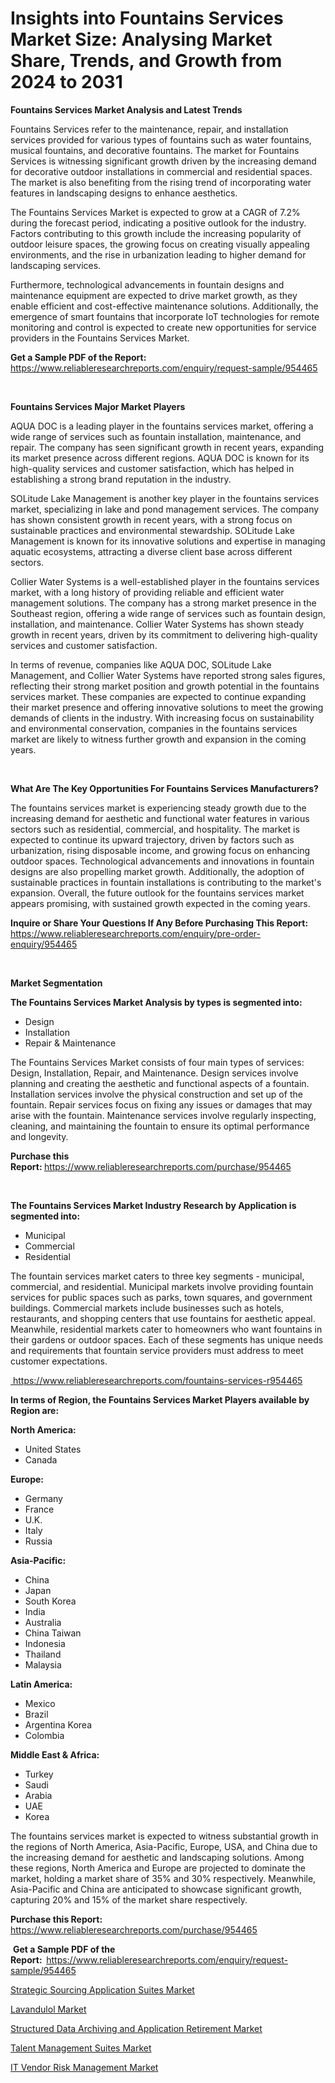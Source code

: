 <p><h1>Insights into Fountains Services Market Size: Analysing Market Share, Trends, and Growth from 2024 to 2031</h1></p><p><strong>Fountains Services Market Analysis and Latest Trends</strong></p>
<p><p>Fountains Services refer to the maintenance, repair, and installation services provided for various types of fountains such as water fountains, musical fountains, and decorative fountains. The market for Fountains Services is witnessing significant growth driven by the increasing demand for decorative outdoor installations in commercial and residential spaces. The market is also benefiting from the rising trend of incorporating water features in landscaping designs to enhance aesthetics.</p><p>The Fountains Services Market is expected to grow at a CAGR of 7.2% during the forecast period, indicating a positive outlook for the industry. Factors contributing to this growth include the increasing popularity of outdoor leisure spaces, the growing focus on creating visually appealing environments, and the rise in urbanization leading to higher demand for landscaping services.</p><p>Furthermore, technological advancements in fountain designs and maintenance equipment are expected to drive market growth, as they enable efficient and cost-effective maintenance solutions. Additionally, the emergence of smart fountains that incorporate IoT technologies for remote monitoring and control is expected to create new opportunities for service providers in the Fountains Services Market.</p></p>
<p><strong>Get a Sample PDF of the Report:&nbsp;</strong> <a href="https://www.reliableresearchreports.com/enquiry/request-sample/954465">https://www.reliableresearchreports.com/enquiry/request-sample/954465</a></p>
<p>&nbsp;</p>
<p><strong>Fountains Services Major Market Players</strong></p>
<p><p>AQUA DOC is a leading player in the fountains services market, offering a wide range of services such as fountain installation, maintenance, and repair. The company has seen significant growth in recent years, expanding its market presence across different regions. AQUA DOC is known for its high-quality services and customer satisfaction, which has helped in establishing a strong brand reputation in the industry.</p><p>SOLitude Lake Management is another key player in the fountains services market, specializing in lake and pond management services. The company has shown consistent growth in recent years, with a strong focus on sustainable practices and environmental stewardship. SOLitude Lake Management is known for its innovative solutions and expertise in managing aquatic ecosystems, attracting a diverse client base across different sectors.</p><p>Collier Water Systems is a well-established player in the fountains services market, with a long history of providing reliable and efficient water management solutions. The company has a strong market presence in the Southeast region, offering a wide range of services such as fountain design, installation, and maintenance. Collier Water Systems has shown steady growth in recent years, driven by its commitment to delivering high-quality services and customer satisfaction.</p><p>In terms of revenue, companies like AQUA DOC, SOLitude Lake Management, and Collier Water Systems have reported strong sales figures, reflecting their strong market position and growth potential in the fountains services market. These companies are expected to continue expanding their market presence and offering innovative solutions to meet the growing demands of clients in the industry. With increasing focus on sustainability and environmental conservation, companies in the fountains services market are likely to witness further growth and expansion in the coming years.</p></p>
<p>&nbsp;</p>
<p><strong>What Are The Key Opportunities For Fountains Services Manufacturers?</strong></p>
<p><p>The fountains services market is experiencing steady growth due to the increasing demand for aesthetic and functional water features in various sectors such as residential, commercial, and hospitality. The market is expected to continue its upward trajectory, driven by factors such as urbanization, rising disposable income, and growing focus on enhancing outdoor spaces. Technological advancements and innovations in fountain designs are also propelling market growth. Additionally, the adoption of sustainable practices in fountain installations is contributing to the market's expansion. Overall, the future outlook for the fountains services market appears promising, with sustained growth expected in the coming years.</p></p>
<p><strong>Inquire or Share Your Questions If Any Before Purchasing This Report:</strong> <a href="https://www.reliableresearchreports.com/enquiry/pre-order-enquiry/954465">https://www.reliableresearchreports.com/enquiry/pre-order-enquiry/954465</a></p>
<p>&nbsp;</p>
<p><strong>Market Segmentation</strong></p>
<p><strong>The Fountains Services Market Analysis by types is segmented into:</strong></p>
<p><ul><li>Design</li><li>Installation</li><li>Repair & Maintenance</li></ul></p>
<p><p>The Fountains Services Market consists of four main types of services: Design, Installation, Repair, and Maintenance. Design services involve planning and creating the aesthetic and functional aspects of a fountain. Installation services involve the physical construction and set up of the fountain. Repair services focus on fixing any issues or damages that may arise with the fountain. Maintenance services involve regularly inspecting, cleaning, and maintaining the fountain to ensure its optimal performance and longevity.</p></p>
<p><strong>Purchase this Report:&nbsp;</strong><a href="https://www.reliableresearchreports.com/purchase/954465">https://www.reliableresearchreports.com/purchase/954465</a></p>
<p>&nbsp;</p>
<p><strong>The Fountains Services Market Industry Research by Application is segmented into:</strong></p>
<p><ul><li>Municipal</li><li>Commercial</li><li>Residential</li></ul></p>
<p><p>The fountain services market caters to three key segments - municipal, commercial, and residential. Municipal markets involve providing fountain services for public spaces such as parks, town squares, and government buildings. Commercial markets include businesses such as hotels, restaurants, and shopping centers that use fountains for aesthetic appeal. Meanwhile, residential markets cater to homeowners who want fountains in their gardens or outdoor spaces. Each of these segments has unique needs and requirements that fountain service providers must address to meet customer expectations.</p></p>
<p><a href="https://www.reliableresearchreports.com/fountains-services-r954465">&nbsp;https://www.reliableresearchreports.com/fountains-services-r954465</a></p>
<p><strong>In terms of Region, the Fountains Services Market Players available by Region are:</strong></p>
<p>
    <p> <strong> North America: </strong>
        <ul>
            <li>United States</li>
            <li>Canada</li>
        </ul>
        </p> 
    <p> <strong> Europe: </strong>
        <ul>
            <li>Germany</li>
            <li>France</li>
            <li>U.K.</li>
            <li>Italy</li>
            <li>Russia</li>
        </ul>
        </p> 
    <p> <strong> Asia-Pacific: </strong>
        <ul>
            <li>China</li>
            <li>Japan</li>
            <li>South Korea</li>
            <li>India</li>
            <li>Australia</li>
            <li>China Taiwan</li>
            <li>Indonesia</li>
            <li>Thailand</li>
            <li>Malaysia</li>
        </ul>
        </p> 
    <p> <strong> Latin America: </strong>
        <ul>
            <li>Mexico</li>
            <li>Brazil</li>
            <li>Argentina Korea</li>
            <li>Colombia</li>
        </ul>
        </p> 
    <p> <strong> Middle East & Africa: </strong>
        <ul>
            <li>Turkey</li>
            <li>Saudi</li>
            <li>Arabia</li>
            <li>UAE</li>
            <li>Korea</li>
        </ul>
    </p>
    </p>
<p><p>The fountains services market is expected to witness substantial growth in the regions of North America, Asia-Pacific, Europe, USA, and China due to the increasing demand for aesthetic and landscaping solutions. Among these regions, North America and Europe are projected to dominate the market, holding a market share of 35% and 30% respectively. Meanwhile, Asia-Pacific and China are anticipated to showcase significant growth, capturing 20% and 15% of the market share respectively.</p></p>
<p><strong>Purchase this Report: </strong><a href="https://www.reliableresearchreports.com/purchase/954465">https://www.reliableresearchreports.com/purchase/954465</a></p>
<p>&nbsp;<strong>Get a Sample PDF of the Report:&nbsp;&nbsp;</strong><a href="https://www.reliableresearchreports.com/enquiry/request-sample/954465">https://www.reliableresearchreports.com/enquiry/request-sample/954465</a></p>
<p><strong></strong></p>
<p><p><a href="https://github.com/pizolina/Market-Research-Report-List-5/blob/main/strategic-sourcing-application-suites-market.md">Strategic Sourcing Application Suites Market</a></p><p><a href="https://www.linkedin.com/pulse/strategic-insights-global-lavandulol-market-trends-2024-xcpxf?trackingId=C5qshbqCQTqXtvsCh%2FVKiQ%3D%3D">Lavandulol Market</a></p><p><a href="https://github.com/tamvrosiya/Market-Research-Report-List-5/blob/main/structured-data-archiving-and-application-retirement-market.md">Structured Data Archiving and Application Retirement Market</a></p><p><a href="https://github.com/changoleonlaverguenzanoexiste/Market-Research-Report-List-4/blob/main/talent-management-suites-market.md">Talent Management Suites Market</a></p><p><a href="https://github.com/dimitrishawkinswaynenp91rgz/Market-Research-Report-List-4/blob/main/it-vendor-risk-management-market.md">IT Vendor Risk Management Market</a></p></p>
